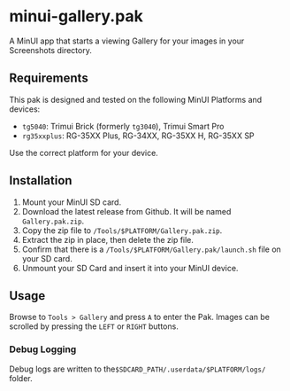 # minui-gallery.pak

A MinUI app that starts a viewing Gallery for your images in your Screenshots directory.

## Requirements

This pak is designed and tested on the following MinUI Platforms and devices:

- `tg5040`: Trimui Brick (formerly `tg3040`), Trimui Smart Pro
- `rg35xxplus`: RG-35XX Plus, RG-34XX, RG-35XX H, RG-35XX SP

Use the correct platform for your device.

## Installation

1. Mount your MinUI SD card.
2. Download the latest release from Github. It will be named `Gallery.pak.zip`.
3. Copy the zip file to `/Tools/$PLATFORM/Gallery.pak.zip`.
4. Extract the zip in place, then delete the zip file.
5. Confirm that there is a `/Tools/$PLATFORM/Gallery.pak/launch.sh` file on your SD card.
6. Unmount your SD Card and insert it into your MinUI device.

## Usage

Browse to `Tools > Gallery` and press `A` to enter the Pak. Images can be scrolled by pressing the `LEFT` or `RIGHT` buttons.

### Debug Logging

Debug logs are written to the`$SDCARD_PATH/.userdata/$PLATFORM/logs/` folder.

